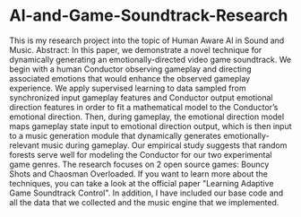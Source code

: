 # AI-and-Game-Soundtrack-Research


 This is my research project into the topic of Human Aware AI in Sound and Music.
 Abstract: In this paper, we demonstrate a novel technique for dynamically generating an emotionally-directed video game soundtrack. We begin with a human Conductor observing gameplay and directing associated emotions that would enhance the observed gameplay experience. We apply supervised learning to data sampled from synchronized input gameplay features and Conductor output emotional direction features in order to fit a mathematical model to the Conductor’s emotional direction. Then, during gameplay, the emotional direction model maps gameplay state input to emotional direction output, which is then input to a music generation module that dynamically generates emotionally-relevant music during gameplay. Our empirical study suggests that random forests serve well for modeling the Conductor for our two experimental game genres.
 The research focuses on 2 open source games: Bouncy Shots and Chaosman Overloaded. If you want to learn more about the techniques, you can take a look at the official paper "Learning Adaptive Game Soundtrack Control". In addition, I have included our base code and all the data that we collected and the music engine that we implemented.  
